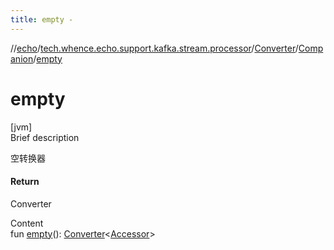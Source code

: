 ```yaml
---
title: empty -
---
```

//[echo](../../../index.md)/[tech.whence.echo.support.kafka.stream.processor](../../index.md)/[Converter](../index.md)/[Companion](index.md)/[empty](empty.md)



# empty  
[jvm]  
Brief description  


空转换器



#### Return  


Converter<Accessor>

  
Content  
fun [empty](empty.md)(): [Converter](../index.md)<[Accessor](../../../tech.whence.echo.container.accessor/-accessor/index.md)>  



